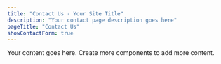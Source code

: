 ```yaml
---
title: "Contact Us - Your Site Title"
description: "Your contact page description goes here"
pageTitle: "Contact Us"
showContactForm: true
---
```


Your content goes here. Create more components to add more content.
